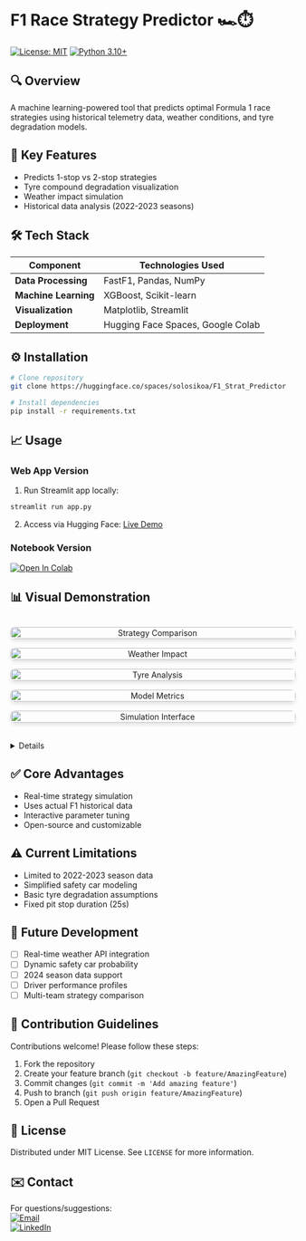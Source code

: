 # F1 Race Strategy Predictor 🏎️⏱️

[![License: MIT](https://img.shields.io/badge/License-MIT-yellow.svg)](https://opensource.org/licenses/MIT)
[![Python 3.10+](https://img.shields.io/badge/Python-3.10%2B-blue.svg)](https://www.python.org/)

## 🔍 Overview
A machine learning-powered tool that predicts optimal Formula 1 race strategies using historical telemetry data, weather conditions, and tyre degradation models.

## 🚀 Key Features
- Predicts 1-stop vs 2-stop strategies
- Tyre compound degradation visualization
- Weather impact simulation
- Historical data analysis (2022-2023 seasons)

## 🛠️ Tech Stack
| Component              | Technologies Used                             |
|------------------------|-----------------------------------------------|
| **Data Processing**    | FastF1, Pandas, NumPy                         |
| **Machine Learning**   | XGBoost, Scikit-learn                         |
| **Visualization**      | Matplotlib, Streamlit                         |
| **Deployment**         | Hugging Face Spaces, Google Colab             |

## ⚙️ Installation
```bash
# Clone repository
git clone https://huggingface.co/spaces/solosikoa/F1_Strat_Predictor 

# Install dependencies
pip install -r requirements.txt
```

## 📈 Usage
### Web App Version
1. Run Streamlit app locally:
```bash
streamlit run app.py
```
2. Access via Hugging Face: [Live Demo](https://huggingface.co/spaces/solosikoa/F1_Strat_Predictor)

### Notebook Version
[![Open In Colab](https://colab.research.google.com/assets/colab-badge.svg)](https://colab.research.google.com/drive/1yfHjxNLwwg1hlrkd3ssgE71MguS3S-dD?usp=sharing)

## 📊 Visual Demonstration
<div align="center" style="display: grid; grid-template-columns: repeat(auto-fit, minmax(250px, 1fr)); gap: 1rem; margin: 2rem 0;">
  <a href="assets/a.png" target="_blank">
    <img src="assets/a.png" alt="Strategy Comparison" loading="lazy" style="width:100%; border-radius:8px; box-shadow:0 4px 6px rgba(0,0,0,0.1);">
  </a>
  <a href="assets/b.png" target="_blank">
    <img src="assets/b.png" alt="Weather Impact" loading="lazy" style="width:100%; border-radius:8px; box-shadow:0 4px 6px rgba(0,0,0,0.1);">
  </a>
  <a href="assets/c.png" target="_blank">
    <img src="assets/c.png" alt="Tyre Analysis" loading="lazy" style="width:100%; border-radius:8px; box-shadow:0 4px 6px rgba(0,0,0,0.1);">
  </a>
  <a href="assets/d.png" target="_blank">
    <img src="assets/d.png" alt="Model Metrics" loading="lazy" style="width:100%; border-radius:8px; box-shadow:0 4px 6px rgba(0,0,0,0.1);">
  </a>
  <a href="assets/e.png" target="_blank">
    <img src="assets/e.png" alt="Simulation Interface" loading="lazy" style="width:100%; border-radius:8px; box-shadow:0 4px 6px rgba(0,0,0,0.1);">
  </a>
</div>

<details>

</details>

## ✅ Core Advantages
- Real-time strategy simulation
- Uses actual F1 historical data
- Interactive parameter tuning
- Open-source and customizable

## ⚠️ Current Limitations
- Limited to 2022-2023 season data
- Simplified safety car modeling
- Basic tyre degradation assumptions
- Fixed pit stop duration (25s)

## 🔮 Future Development
- [ ] Real-time weather API integration
- [ ] Dynamic safety car probability
- [ ] 2024 season data support
- [ ] Driver performance profiles
- [ ] Multi-team strategy comparison

## 🤝 Contribution Guidelines
Contributions welcome! Please follow these steps:
1. Fork the repository
2. Create your feature branch (`git checkout -b feature/AmazingFeature`)
3. Commit changes (`git commit -m 'Add amazing feature'`)
4. Push to branch (`git push origin feature/AmazingFeature`)
5. Open a Pull Request

## 📜 License
Distributed under MIT License. See `LICENSE` for more information.

## ✉️ Contact
For questions/suggestions:  
[![Email](https://img.shields.io/badge/Email-YourName%40domain.com-blue)](mailto:yourname@domain.com)  
[![LinkedIn](https://img.shields.io/badge/LinkedIn-YourProfile-blue)](https://linkedin.com/in/yourprofile)
